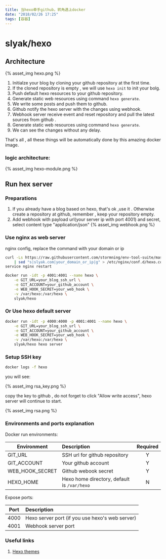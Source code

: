 ```yaml
---
title: 当hexo牵手github，转角遇上docker
date: "2018/02/26 17:25"
tags: [容器]
---
```


# slyak/hexo

## Architecture

{% asset_img hexo.png %}

1. Initialze your blog by cloning your github repository at the first time.
2. If the cloned repository is empty , we will use `hexo init` to init your bolg.
3. Push default hexo resources to your github repository.
4. Generate static web resources using command `hexo generate`.
5. We write some posts and push them to github.
6. Github notify the hexo server with the changes using webhook.
7. Webhook server receive event and reset repository and pull the latest sources from github .
8. Generate static web resources using command `hexo generate`.
9. We can see the changes without any delay.

That's all , all these things will be automatically done by this amazing docker image.

### logic architecture:

{% asset_img hexo-module.png %}

## Run hex server
### Preparations
1. If you already have a blog based on hexo, that's ok ,use it . Otherwise create a repository at github, remember , keep your repository empty.
2. Add webhook with payload url(your server ip with port 4001) and secret, select content type "application/json" 
{% asset_img webhook.png %}

### Use nginx as web server
nginx config, replace the command with your domain or ip
``` bash
curl -Ls https://raw.githubusercontent.com/stormning/env-tool-suite/master/software/hexo/hexo.conf \
    | sed "s|slyak.com|your_domain_or_ip|g" > /etc/nginx/conf.d/hexo.conf
service nginx restart
```
``` bash
docker run -idt -p 4001:4001 --name hexo \
    -e GIT_URL=your_blog_ssh_url \
    -e GIT_ACCOUNT=your_github_account \
    -e WEB_HOOK_SECRET=your_web_hook \
    -v /var/hexo:/var/hexo \
    slyak/hexo
```

### Or Use hexo default server
``` bash
docker run -idt -p 4000:4000 -p 4001:4001 --name hexo \
    -e GIT_URL=your_blog_ssh_url \
    -e GIT_ACCOUNT=your_github_account \
    -e WEB_HOOK_SECRET=your_web_hook \
    -v /var/hexo:/var/hexo \
    slyak/hexo hexo server
```

### Setup SSH key
``` bash
docker logs -f hexo
```

you will see:

{% asset_img rsa_key.png %}

copy the key to github , do not forget to click "Allow write access", hexo server will continue to start.

{% asset_img rsa.png %}

### Environments and ports explanation

Docker run environments:

| Environment | Description |  Required  |
| --------    | :-----   | :----: |
| GIT_URL     | SSH url for github repository |   Y    |
| GIT_ACCOUNT | Your github account |   Y    |
| WEB_HOOK_SECRET | Github webook secret |   Y    |
| HEXO_HOME | Hexo home directory, default is `/var/hexo` |   N    |

Expose ports:

| Port | Description |
| --------    | :----- |
| 4000     | Hexo server port (if you use hexo's web server) |
| 4001 | Webhook server port |


### Useful links
1. [Hexo themes](https://hexo.io/themes/)